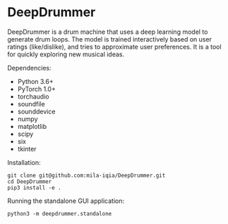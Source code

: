 # DeepDrummer

DeepDrummer is a drum machine that uses a deep learning model to generate drum loops. The model is trained interactively based on user ratings (like/dislike), and tries to approximate user preferences. It is a tool for quickly exploring new musical ideas.

Dependencies:
- Python 3.6+
- PyTorch 1.0+
- torchaudio
- soundfile
- sounddevice
- numpy
- matplotlib
- scipy
- six
- tkinter

Installation:

```
git clone git@github.com:mila-iqia/DeepDrummer.git
cd DeepDrummer
pip3 install -e .
```

Running the standalone GUI application:
```
python3 -m deepdrummer.standalone
```
